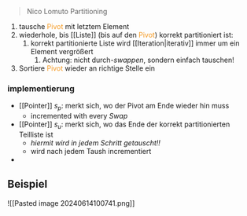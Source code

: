 > Nico Lomuto Partitioning


1. tausche <span style="color:rgb(245, 154, 35)">Pivot</span> mit letztem Element
2. wiederhole, bis [[Liste]] (bis auf den <span style="color:rgb(245, 154, 35)">Pivot</span>) korrekt partitioniert ist:
	1. korrekt partitionierte Liste wird [[Iteration|iterativ]] immer um ein Element vergrößert
		1. Achtung: nicht durch-_swappen_, sondern einfach tauschen!
3. Sortiere <span style="color:rgb(245, 154, 35)">Pivot</span> wieder an richtige Stelle ein


### implementierung
- [[Pointer]] $s_{p}$: merkt sich, wo der Pivot am Ende wieder hin muss
	- incremented with every _Swap_
- [[Pointer]] $s_{u}$: merkt sich, wo das Ende der korrekt partitionierten Teilliste ist
	- _hiermit wird in jedem Schritt getauscht!!_
	- wird nach jedem Taush incrementiert
- 

## Beispiel
![[Pasted image 20240614100741.png]]